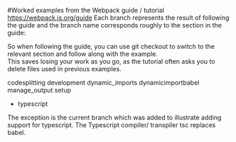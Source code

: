 #Worked examples from the Webpack guide / tutorial https://webpack.js.org/guide
Each branch represents the result of following the guide and the branch name corresponds roughly to the section in the guide:

So when following the guide, you can use git checkout <branch name> to switch to the relevant section and follow along with the example.  
This saves losing your work as you go, as the tutorial often asks you to delete files used in previous examples.



  codesplitting
  development
  dynamic_imports
  dynamicimportbabel
  manage_output
  setup
* typescript

The exception is the current branch which was added to illustrate adding support for typescript.
The Typescript compiler/ transpiler tsc replaces babel.  